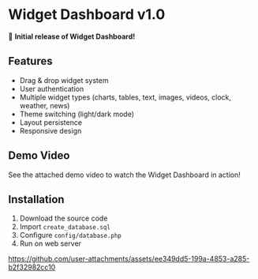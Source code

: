 # Widget Dashboard v1.0

🎉 **Initial release of Widget Dashboard!**

## Features
- Drag & drop widget system
- User authentication
- Multiple widget types (charts, tables, text, images, videos, clock, weather, news)
- Theme switching (light/dark mode)
- Layout persistence
- Responsive design

## Demo Video
See the attached demo video to watch the Widget Dashboard in action!

## Installation
1. Download the source code
2. Import `create_database.sql` 
3. Configure `config/database.php`
4. Run on web server

https://github.com/user-attachments/assets/ee349dd5-199a-4853-a285-b2f32982cc10

